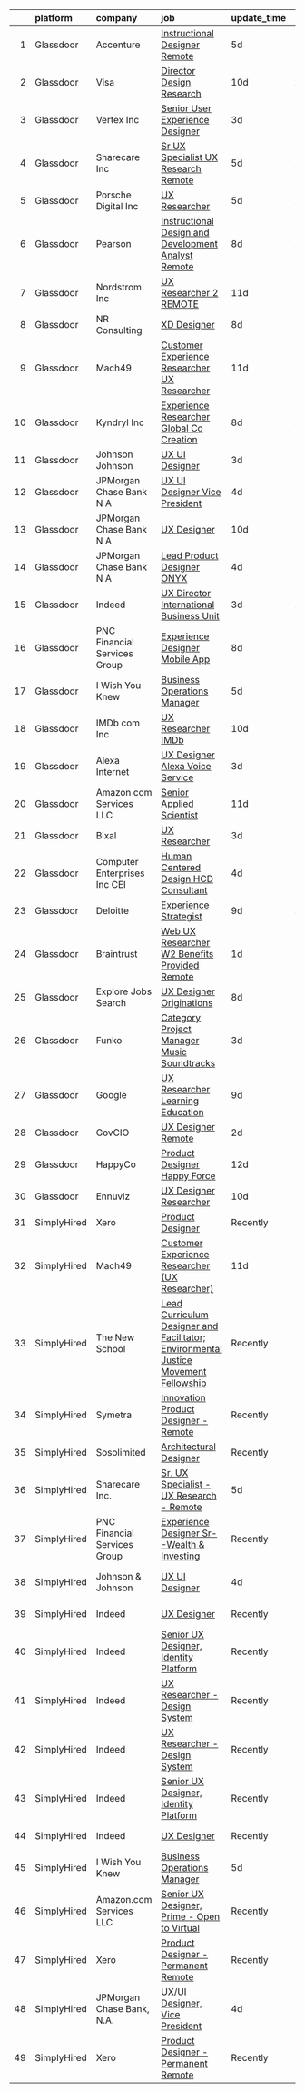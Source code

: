 

|    | platform    | company                         | job                                                                                                                                                                                                                                                                                                                                                                                                                                                                                                                                                                                                                                                                                                                                                                                                                                                                                                                                                                                                                                                                                                                                                                                                                                                                                                                                                                                                                                                                                                                                                                                                                    | update_time   | location                   |
|---:|:------------|:--------------------------------|:-----------------------------------------------------------------------------------------------------------------------------------------------------------------------------------------------------------------------------------------------------------------------------------------------------------------------------------------------------------------------------------------------------------------------------------------------------------------------------------------------------------------------------------------------------------------------------------------------------------------------------------------------------------------------------------------------------------------------------------------------------------------------------------------------------------------------------------------------------------------------------------------------------------------------------------------------------------------------------------------------------------------------------------------------------------------------------------------------------------------------------------------------------------------------------------------------------------------------------------------------------------------------------------------------------------------------------------------------------------------------------------------------------------------------------------------------------------------------------------------------------------------------------------------------------------------------------------------------------------------------|:--------------|:---------------------------|
|  1 | Glassdoor   | Accenture                       | [Instructional Designer Remote](https://www.glassdoor.com/partner/jobListing.htm?pos=111&ao=1136043&s=58&guid=00000181c2cef6c598104f8d0ff558a6&src=GD_JOB_AD&t=SR&vt=w&cs=1_9b571cfb&cb=1656830752993&jobListingId=1007967472120&jrtk=3-0-1g71cttssi4n9801-1g71ctttbih5g800-5be2c3ef4de63b52-)                                                                                                                                                                                                                                                                                                                                                                                                                                                                                                                                                                                                                                                                                                                                                                                                                                                                                                                                                                                                                                                                                                                                                                                                                                                                                                                         | 5d            | Remote                     |
|  2 | Glassdoor   | Visa                            | [Director Design Research](https://www.glassdoor.com/partner/jobListing.htm?pos=124&ao=1136043&s=58&guid=00000181c2cef6c598104f8d0ff558a6&src=GD_JOB_AD&t=SR&vt=w&cs=1_db7cedb0&cb=1656830752996&jobListingId=1007958246561&jrtk=3-0-1g71cttssi4n9801-1g71ctttbih5g800-24765438d2870bae-)                                                                                                                                                                                                                                                                                                                                                                                                                                                                                                                                                                                                                                                                                                                                                                                                                                                                                                                                                                                                                                                                                                                                                                                                                                                                                                                              | 10d           | Bellevue, WA               |
|  3 | Glassdoor   | Vertex  Inc                     | [Senior User Experience Designer](https://www.glassdoor.com/partner/jobListing.htm?pos=126&ao=1136043&s=58&guid=00000181c2cef6c598104f8d0ff558a6&src=GD_JOB_AD&t=SR&vt=w&cs=1_ad3587ec&cb=1656830752996&jobListingId=1007971814966&jrtk=3-0-1g71cttssi4n9801-1g71ctttbih5g800-aab267d3576b7ca5-)                                                                                                                                                                                                                                                                                                                                                                                                                                                                                                                                                                                                                                                                                                                                                                                                                                                                                                                                                                                                                                                                                                                                                                                                                                                                                                                       | 3d            | King of Prussia, PA        |
|  4 | Glassdoor   | Sharecare Inc                   | [Sr  UX Specialist   UX Research   Remote](https://www.glassdoor.com/partner/jobListing.htm?pos=101&ao=1110586&s=58&guid=00000181c2cef6c598104f8d0ff558a6&src=GD_JOB_AD&t=SR&vt=w&ea=1&cs=1_7e764415&cb=1656830752991&jobListingId=1007966449921&cpc=9BAD89CD83072753&jrtk=3-0-1g71cttssi4n9801-1g71ctttbih5g800-ff95491d9aeaf78e--6NYlbfkN0CD1hBfWsBw5DM-YDGAaMep4uvZgqlruHo5sjceRFS_Kd4jXnpZREDJtd83C4OGlwQ2RGIheH6YWp3Yr27h37aOvIyd1b-FGfgAsBbkfcOH2K300myWYzkjgRHqrBUX4cv9uMe-jU3jZPO_92XAHU2TNqw0IPnbNGVDz_qgFvTc2OSfXvyh0yn5S3ChAeBE0BKpf_fhb7nY1WhiR-MOc2d3I5FRX64Ar-Ob-10l2gGrKnTyNv3TsmrUz4jACobio6hgAL4n7PMoPvvBxM1KgWFJtNaVqvwdd_yi_t6LBVtNZfHEiH7HWV_Lk9wtGErXW30LbCymE7HBDC6dSNv3SQU73tL07QZFAKa8xYiAYs5Y-szAjOU9tTPTQ6euvGdYuF6-CP7wx4XnxOh8UUScHjfbDDuw72zyXs2N9D5jvRZJz-VNf5XPcePBA_ztoMQCVmLXSq62c-P2DMT71SDZO3Dx9Vxza0LlxaM7cEw-RM4rIziWfT3yPmjijzmay2q8Rp55OcbwUGwrSQzcUgGac1c4QY9_1dgMk8-mzNTVRvMNGzcyGDbCh3MNXBXklxMUhNU8Frmc_mZrs3uFC72PfxjgOhywEj-7tmki0FgwTkxMb6-47W3r914iwthHUuY7RXc%3D)                                                                                                                                                                                                                                                                                                                                                                                                                                                                                                                                                                                                      | 5d            | Atlanta, GA                |
|  5 | Glassdoor   | Porsche Digital Inc             | [UX Researcher](https://www.glassdoor.com/partner/jobListing.htm?pos=130&ao=1136043&s=58&guid=00000181c2cef6c598104f8d0ff558a6&src=GD_JOB_AD&t=SR&vt=w&cs=1_c411c342&cb=1656830752996&jobListingId=1007965384726&jrtk=3-0-1g71cttssi4n9801-1g71ctttbih5g800-1bfb70a52c92c339-)                                                                                                                                                                                                                                                                                                                                                                                                                                                                                                                                                                                                                                                                                                                                                                                                                                                                                                                                                                                                                                                                                                                                                                                                                                                                                                                                         | 5d            | Atlanta, GA                |
|  6 | Glassdoor   | Pearson                         | [Instructional Design and Development Analyst  Remote ](https://www.glassdoor.com/partner/jobListing.htm?pos=116&ao=1136043&s=58&guid=00000181c2cef6c598104f8d0ff558a6&src=GD_JOB_AD&t=SR&vt=w&cs=1_8ce4d30b&cb=1656830752993&jobListingId=1007961604984&jrtk=3-0-1g71cttssi4n9801-1g71ctttbih5g800-7431c2f91655a02d-)                                                                                                                                                                                                                                                                                                                                                                                                                                                                                                                                                                                                                                                                                                                                                                                                                                                                                                                                                                                                                                                                                                                                                                                                                                                                                                 | 8d            | Elk Grove Village, IL      |
|  7 | Glassdoor   | Nordstrom Inc                   | [UX Researcher 2   REMOTE](https://www.glassdoor.com/partner/jobListing.htm?pos=120&ao=1136043&s=58&guid=00000181c2cef6c598104f8d0ff558a6&src=GD_JOB_AD&t=SR&vt=w&cs=1_2f7e9e37&cb=1656830752994&jobListingId=1007954513261&jrtk=3-0-1g71cttssi4n9801-1g71ctttbih5g800-642a48611d11293d-)                                                                                                                                                                                                                                                                                                                                                                                                                                                                                                                                                                                                                                                                                                                                                                                                                                                                                                                                                                                                                                                                                                                                                                                                                                                                                                                              | 11d           | Chicago, IL                |
|  8 | Glassdoor   | NR Consulting                   | [XD Designer](https://www.glassdoor.com/partner/jobListing.htm?pos=107&ao=1136043&s=58&guid=00000181c2cef6c598104f8d0ff558a6&src=GD_JOB_AD&t=SR&vt=w&ea=1&cs=1_f4e5778f&cb=1656830752991&jobListingId=1007962200876&jrtk=3-0-1g71cttssi4n9801-1g71ctttbih5g800-37fe6b4c132875a9-)                                                                                                                                                                                                                                                                                                                                                                                                                                                                                                                                                                                                                                                                                                                                                                                                                                                                                                                                                                                                                                                                                                                                                                                                                                                                                                                                      | 8d            | Remote                     |
|  9 | Glassdoor   | Mach49                          | [Customer Experience Researcher  UX Researcher ](https://www.glassdoor.com/partner/jobListing.htm?pos=102&ao=1110586&s=58&guid=00000181c2cef6c598104f8d0ff558a6&src=GD_JOB_AD&t=SR&vt=w&ea=1&cs=1_49c62020&cb=1656830752991&jobListingId=1007954542445&cpc=6FC5BA77C9A4CD78&jrtk=3-0-1g71cttssi4n9801-1g71ctttbih5g800-188a60f7eb7a7494--6NYlbfkN0C-sxr0l_wSOZIDB38dXNuJhKPbqohXUGYC1bSDZ3MUUQgHxGzDLv1iMw_PNc-VPkk7HqGb7DrGnLVN32uK6euByH515ureRAfxgg2QlsQgniz5BQWTlCgo-91GV0KaMo1c69cPVUg5cJg4lb0NIxt-Xl86ZyAQ5-4zHWoFAZ0Qvm_2O3fVl52nFwLIfFXedTu9uKq6CJw_0DAuzuTAlNPyMPjXlN3xoypSBaFJe03F_kfKyuBy9n6CdCbwBrgFWOTJl8gq_uM-qLiryBpjNmSxaMQYJAchvDrer1j5amJ6HYDoKpjkULdmgf4jyNSpwg0vw1idJQATrpZYG2s9FIfeNPKmFdE-hdam-ZM-tUEIEN3BRwRhxF2u6E2LUnUdP6H2h8F3DRvaRKswFK5TD9W1xqnc6o8Ck0prEpoi4PCw86yH934RqBKQa03o1XUI6diYGdh0gYStIsqcQQlKSZfO4mhtvhz_xf08-_Wc8EpyAR_sJ76lrdy5t1TjLhSOyVflWMJbL12aWwp5eonJfu-x)                                                                                                                                                                                                                                                                                                                                                                                                                                                                                                                                                                                                                                                                                                              | 11d           | Boston, MA                 |
| 10 | Glassdoor   | Kyndryl  Inc                    | [Experience Researcher  Global Co Creation](https://www.glassdoor.com/partner/jobListing.htm?pos=123&ao=1136043&s=58&guid=00000181c2cef6c598104f8d0ff558a6&src=GD_JOB_AD&t=SR&vt=w&cs=1_2f42681d&cb=1656830752995&jobListingId=1007961232788&jrtk=3-0-1g71cttssi4n9801-1g71ctttbih5g800-93d3dd57df610c06-)                                                                                                                                                                                                                                                                                                                                                                                                                                                                                                                                                                                                                                                                                                                                                                                                                                                                                                                                                                                                                                                                                                                                                                                                                                                                                                             | 8d            | Austin, TX                 |
| 11 | Glassdoor   | Johnson   Johnson               | [UX UI Designer](https://www.glassdoor.com/partner/jobListing.htm?pos=106&ao=1136043&s=58&guid=00000181c2cef6c598104f8d0ff558a6&src=GD_JOB_AD&t=SR&vt=w&cs=1_a0e720ec&cb=1656830752991&jobListingId=1007971810251&jrtk=3-0-1g71cttssi4n9801-1g71ctttbih5g800-fcb3b0239c2331a4-)                                                                                                                                                                                                                                                                                                                                                                                                                                                                                                                                                                                                                                                                                                                                                                                                                                                                                                                                                                                                                                                                                                                                                                                                                                                                                                                                        | 3d            | Raritan, NJ                |
| 12 | Glassdoor   | JPMorgan Chase Bank  N A        | [UX UI Designer  Vice President](https://www.glassdoor.com/partner/jobListing.htm?pos=115&ao=1136043&s=58&guid=00000181c2cef6c598104f8d0ff558a6&src=GD_JOB_AD&t=SR&vt=w&cs=1_f986faed&cb=1656830752993&jobListingId=1007967827441&jrtk=3-0-1g71cttssi4n9801-1g71ctttbih5g800-8021dd3213d3a914-)                                                                                                                                                                                                                                                                                                                                                                                                                                                                                                                                                                                                                                                                                                                                                                                                                                                                                                                                                                                                                                                                                                                                                                                                                                                                                                                        | 4d            | Columbus, OH               |
| 13 | Glassdoor   | JPMorgan Chase Bank  N A        | [UX Designer](https://www.glassdoor.com/partner/jobListing.htm?pos=128&ao=1136043&s=58&guid=00000181c2cef6c598104f8d0ff558a6&src=GD_JOB_AD&t=SR&vt=w&cs=1_51ea3dae&cb=1656830752997&jobListingId=1007955926381&jrtk=3-0-1g71cttssi4n9801-1g71ctttbih5g800-0ec29a0b0fb8626e-)                                                                                                                                                                                                                                                                                                                                                                                                                                                                                                                                                                                                                                                                                                                                                                                                                                                                                                                                                                                                                                                                                                                                                                                                                                                                                                                                           | 10d           | Jersey City, NJ            |
| 14 | Glassdoor   | JPMorgan Chase Bank  N A        | [Lead Product Designer   ONYX](https://www.glassdoor.com/partner/jobListing.htm?pos=129&ao=1136043&s=58&guid=00000181c2cef6c598104f8d0ff558a6&src=GD_JOB_AD&t=SR&vt=w&cs=1_ba6bf4c5&cb=1656830752996&jobListingId=1007967827491&jrtk=3-0-1g71cttssi4n9801-1g71ctttbih5g800-31caaf783770c3ad-)                                                                                                                                                                                                                                                                                                                                                                                                                                                                                                                                                                                                                                                                                                                                                                                                                                                                                                                                                                                                                                                                                                                                                                                                                                                                                                                          | 4d            | New York, NY               |
| 15 | Glassdoor   | Indeed                          | [UX Director   International Business Unit](https://www.glassdoor.com/partner/jobListing.htm?pos=103&ao=1110586&s=58&guid=00000181c2cef6c598104f8d0ff558a6&src=GD_JOB_AD&t=SR&vt=w&cs=1_01801b89&cb=1656830752991&jobListingId=1007971205893&cpc=BAB9AA3F436D8911&jrtk=3-0-1g71cttssi4n9801-1g71ctttbih5g800-8bdda3467dc467eb--6NYlbfkN0CiRNM7CVr8YueLFKlzwbFWI0o7IjV438l4sVrvKZ0flpURU_mqoI8EbsK64YRr3OCR3l7QVb8xZpFynF8Nt9Rjau42MxCv-igPg2W-LwOaJbGQh835XDZSidQZ6aGSggM0GV9TF6bHichpTS0H4_p_GBbi4ppEj56w-cjWmyNno5uVYRfupttyLqamryniI9HNR4ESj3HyW8VsEa6t-EQiHx5AMgfJqap2XvKIFl9H_WPC3cdI3dH-b8gxgpw9j7XIx9UNGSIZv2cgvo1nzxxEHvDs2Fqmq5vEFOV0vqyHflz46oreEyKGDT3coQHUZuDO4ZBatdGml27w1gwr8giKAZV60U0wODa3kenh95mTeTX9V-8A-NkMmMfzMAC4bTWigi1TWA8Y4Y5vCh9a_6GAvFsyXjTIImInh-IpW-f0WXpB3JdXAOGwjTjVpmhFDzO0cwj55xaXWLZ76_HL0UH1wRseMD_hzoy-dnr5a0OdNIT6NTQqwrfWIPHs40SQ8OAibI0udEoLFL6IVA_UybLH)                                                                                                                                                                                                                                                                                                                                                                                                                                                                                                                                                                                                                                                                                                                        | 3d            | Austin, TX                 |
| 16 | Glassdoor   | PNC Financial Services Group    | [Experience Designer   Mobile App](https://www.glassdoor.com/partner/jobListing.htm?pos=104&ao=1110586&s=58&guid=00000181c2cef6c598104f8d0ff558a6&src=GD_JOB_AD&t=SR&vt=w&cs=1_564aefa0&cb=1656830752991&jobListingId=1007961427249&cpc=F7A2269C793D5877&jrtk=3-0-1g71cttssi4n9801-1g71ctttbih5g800-c66d0f698bff5051--6NYlbfkN0AMofH_6zXbiqn6xehDj89HQNfpf30LHk40Y3Yl5cZTpm-EXukPQNetNbgZyPcaSjnYqcWAwVIVpj67zS_3xXrb1dZWevHt59MGwtNWC056Fj5C92LYC4uzyBBEWpFq_xg_jFEZOl9G06zEhnKSkQdCHGPkOkoIsjFOGzxj4yCKzhEjuGUObmBI5hu_gJ32mh6zVbcz3eEmBKKNQz_ALvoyAmnZo_UFXFZraKUWokLvnpoDzWTcTqsrb6R2RF6vKZuA0yV1WS1UDMaGXfZEhOsnKDVS1hjUgybCrywYu7T5W2wNXkdkbeD9Aq-LF49XleVx9yCdJ6miH0yUqNlkt6pZnG0lVMHurBY0luT1j7HCGg0xboyv0CJAxpcluWjnTbJHK2Gf7R8E8idaMf2nPWd8pIYCmyeCBgxLlV0IABLJzJ0N-rHXa0p8QPvqV9V25vMQ5qftVxBCeig5XOoXz7JFl3Ks8e7x5Knr3cMI6Dc-asP0jLfX29Di9RpNUOqz5ZY_9NClDZQrlbBL3-_5XLB-Xo-Vvb57pWIdEJiVXYwWCDXscHKoYeFe37B2goicHRJBrelP4_nYv1t2zOr9bmfF41uL50x96XD7kguO1XE1Rtrsj_QCIwKP2cnUm___ov1_bOubi3xlNoiRQhcj1AoFdCSjl4QJOjHS6tDCEGrd7MGTGS0a_dI1bfufFUQWeUi4XUYOXVOig7FFsebLp86bZ5DauF_4hAUA05WoYs6QHjltMJ1Aw7YseZgmPSuuotHmN7IwpWOg-DqU_EyYhwI_vWIkNH4Se4lgv_QwzO2rvD5frPRLZ59MFXWMa4XScU0vir9mqy3C2WjdISIAgtk8QOs9xbCikp-vSSs_d8yK3R7fYAsE0J_6oo2c9ww9BpvTbWQioMr9w-DrmwhkEqgg54JB63GDgvmmleOQx5tyPensuL0O84nBYM9y9fHcjT0DraFkX6kHjBnWU4Hq5Y3fgTrROlV0_bOxBravFY04Pw3rLMuA10uEgZV9E0VwqQupdhrOS8XOmezZo6hqfjx1bm9tKPDxOCKEXiDgTvqQrYEAc_j0LbtZyBwQWPDqJZ6_NwqXmYfitcbEMYtYvGoUP82E_BkjKQVZmWUKvNRitES25vdXJ87-j18GjZUJbY0IiYFSiE9Kz6MlUlFP4WjTjY9y4B-gBBnlGQPQOfioQp4choOAR67wHZA4Z5W31Rw-phuAUlI25oAqwIX_7srG) | 8d            | Harrisburg, PA             |
| 17 | Glassdoor   | I Wish You Knew                 | [Business Operations Manager](https://www.glassdoor.com/partner/jobListing.htm?pos=112&ao=1136043&s=58&guid=00000181c2cef6c598104f8d0ff558a6&src=GD_JOB_AD&t=SR&vt=w&ea=1&cs=1_768d5710&cb=1656830752993&jobListingId=1007967011797&jrtk=3-0-1g71cttssi4n9801-1g71ctttbih5g800-4498ff174f1cba7a-)                                                                                                                                                                                                                                                                                                                                                                                                                                                                                                                                                                                                                                                                                                                                                                                                                                                                                                                                                                                                                                                                                                                                                                                                                                                                                                                      | 5d            | Remote                     |
| 18 | Glassdoor   | IMDb com  Inc                   | [UX Researcher  IMDb](https://www.glassdoor.com/partner/jobListing.htm?pos=122&ao=1136043&s=58&guid=00000181c2cef6c598104f8d0ff558a6&src=GD_JOB_AD&t=SR&vt=w&cs=1_790fa0b9&cb=1656830752995&jobListingId=1007957418675&jrtk=3-0-1g71cttssi4n9801-1g71ctttbih5g800-c268364bb23a3570-)                                                                                                                                                                                                                                                                                                                                                                                                                                                                                                                                                                                                                                                                                                                                                                                                                                                                                                                                                                                                                                                                                                                                                                                                                                                                                                                                   | 10d           | Remote                     |
| 19 | Glassdoor   | Alexa Internet                  | [UX Designer  Alexa Voice Service](https://www.glassdoor.com/partner/jobListing.htm?pos=108&ao=1136043&s=58&guid=00000181c2cef6c598104f8d0ff558a6&src=GD_JOB_AD&t=SR&vt=w&cs=1_e95f8093&cb=1656830752992&jobListingId=1007971271477&jrtk=3-0-1g71cttssi4n9801-1g71ctttbih5g800-d84fdd267fe290b3-)                                                                                                                                                                                                                                                                                                                                                                                                                                                                                                                                                                                                                                                                                                                                                                                                                                                                                                                                                                                                                                                                                                                                                                                                                                                                                                                      | 3d            | Remote                     |
| 20 | Glassdoor   | Amazon com Services LLC         | [Senior Applied Scientist](https://www.glassdoor.com/partner/jobListing.htm?pos=118&ao=1136043&s=58&guid=00000181c2cef6c598104f8d0ff558a6&src=GD_JOB_AD&t=SR&vt=w&cs=1_8b42fdb1&cb=1656830752993&jobListingId=1007953430603&jrtk=3-0-1g71cttssi4n9801-1g71ctttbih5g800-c12a849ca62c62d8-)                                                                                                                                                                                                                                                                                                                                                                                                                                                                                                                                                                                                                                                                                                                                                                                                                                                                                                                                                                                                                                                                                                                                                                                                                                                                                                                              | 11d           | Santa Monica, CA           |
| 21 | Glassdoor   | Bixal                           | [UX Researcher](https://www.glassdoor.com/partner/jobListing.htm?pos=125&ao=1136043&s=58&guid=00000181c2cef6c598104f8d0ff558a6&src=GD_JOB_AD&t=SR&vt=w&cs=1_1bf28b74&cb=1656830752996&jobListingId=1007971191748&jrtk=3-0-1g71cttssi4n9801-1g71ctttbih5g800-ceca15e579803118-)                                                                                                                                                                                                                                                                                                                                                                                                                                                                                                                                                                                                                                                                                                                                                                                                                                                                                                                                                                                                                                                                                                                                                                                                                                                                                                                                         | 3d            | Remote                     |
| 22 | Glassdoor   | Computer Enterprises  Inc   CEI | [Human Centered Design  HCD  Consultant](https://www.glassdoor.com/partner/jobListing.htm?pos=105&ao=1110586&s=58&guid=00000181c2cef6c598104f8d0ff558a6&src=GD_JOB_AD&t=SR&vt=w&ea=1&cs=1_78168d3a&cb=1656830752991&jobListingId=1007968535526&cpc=2CAED5C921A5F994&jrtk=3-0-1g71cttssi4n9801-1g71ctttbih5g800-def89c390d6f5422--6NYlbfkN0AVVnl_N3xmP3MApcGA3sr6MLnz8P423WWILI1WvbjE8Ry71v-lom9NKs8rBQiPPSd_lwDojoCgmbORjvElkJw8NX89Sh_BjJah9SKZCsQWS3uI8nih6vwF2eJ5GS_wJfsDO5IUBkFwok2v6x4ocmxI51CY5Rzx3MrVUasKNbGYC2BGIVrZUGNbqgJ8T1py9l3YWT-LILwEOzorbAGcuCtKOWcyrSA-viUip1jYSSK7sh31FIsQmPoBj6v1JQ-ualN7xdN_y58dOQOHh1__VdirWjK21Y8r69VgtUwYxQuik5HfVkdezIGsgNxATIrlUED5EirHPbmUOh_ZJ-Ue_xnTDdNkBCULhVd-qRx7mEro2rxzXT7auuxeWiyNoH8HyVGLeiJQ2oACN6muHRSIukC-oCR0kTXpzf8MxZvcfAE5wH4Pd2rFmEKUU4P2hW1bJOZ5euJOjE4pOP2Bfl_rRhxLMYl9isURj111FWVYcuFyRKChTAyw78wv6_H7m_dsacNM6aixXJFuefdSUP59pB9T)                                                                                                                                                                                                                                                                                                                                                                                                                                                                                                                                                                                                                                                                                                                      | 4d            | Remote                     |
| 23 | Glassdoor   | Deloitte                        | [Experience Strategist](https://www.glassdoor.com/partner/jobListing.htm?pos=114&ao=1136043&s=58&guid=00000181c2cef6c598104f8d0ff558a6&src=GD_JOB_AD&t=SR&vt=w&cs=1_8e0e4fc9&cb=1656830752993&jobListingId=1007958459453&jrtk=3-0-1g71cttssi4n9801-1g71ctttbih5g800-90b21840f0137d89-)                                                                                                                                                                                                                                                                                                                                                                                                                                                                                                                                                                                                                                                                                                                                                                                                                                                                                                                                                                                                                                                                                                                                                                                                                                                                                                                                 | 9d            | Seattle, WA                |
| 24 | Glassdoor   | Braintrust                      | [Web UX Researcher    W2   Benefits Provided    Remote ](https://www.glassdoor.com/partner/jobListing.htm?pos=119&ao=1136043&s=58&guid=00000181c2cef6c598104f8d0ff558a6&src=GD_JOB_AD&t=SR&vt=w&cs=1_716d775d&cb=1656830752993&jobListingId=1007977522233&jrtk=3-0-1g71cttssi4n9801-1g71ctttbih5g800-c5330b095f7f7454-)                                                                                                                                                                                                                                                                                                                                                                                                                                                                                                                                                                                                                                                                                                                                                                                                                                                                                                                                                                                                                                                                                                                                                                                                                                                                                                | 1d            | San Francisco, CA          |
| 25 | Glassdoor   | Explore Jobs Search             | [UX Designer   Originations](https://www.glassdoor.com/partner/jobListing.htm?pos=121&ao=1136043&s=58&guid=00000181c2cef6c598104f8d0ff558a6&src=GD_JOB_AD&t=SR&vt=w&cs=1_27d5c3f4&cb=1656830752995&jobListingId=1007961468931&jrtk=3-0-1g71cttssi4n9801-1g71ctttbih5g800-da1ec92eb7e13155-)                                                                                                                                                                                                                                                                                                                                                                                                                                                                                                                                                                                                                                                                                                                                                                                                                                                                                                                                                                                                                                                                                                                                                                                                                                                                                                                            | 8d            | Irving, TX                 |
| 26 | Glassdoor   | Funko                           | [Category Project Manager  Music Soundtracks](https://www.glassdoor.com/partner/jobListing.htm?pos=117&ao=1136043&s=58&guid=00000181c2cef6c598104f8d0ff558a6&src=GD_JOB_AD&t=SR&vt=w&cs=1_a79fc710&cb=1656830752993&jobListingId=1007971644591&jrtk=3-0-1g71cttssi4n9801-1g71ctttbih5g800-7586e8b6f4749655-)                                                                                                                                                                                                                                                                                                                                                                                                                                                                                                                                                                                                                                                                                                                                                                                                                                                                                                                                                                                                                                                                                                                                                                                                                                                                                                           | 3d            | Austin, TX                 |
| 27 | Glassdoor   | Google                          | [UX Researcher  Learning   Education](https://www.glassdoor.com/partner/jobListing.htm?pos=127&ao=1136043&s=58&guid=00000181c2cef6c598104f8d0ff558a6&src=GD_JOB_AD&t=SR&vt=w&cs=1_fd227871&cb=1656830752996&jobListingId=1007959780547&jrtk=3-0-1g71cttssi4n9801-1g71ctttbih5g800-df1c80ee7936e630-)                                                                                                                                                                                                                                                                                                                                                                                                                                                                                                                                                                                                                                                                                                                                                                                                                                                                                                                                                                                                                                                                                                                                                                                                                                                                                                                   | 9d            | San Francisco, CA          |
| 28 | Glassdoor   | GovCIO                          | [UX Designer  Remote ](https://www.glassdoor.com/partner/jobListing.htm?pos=109&ao=1136043&s=58&guid=00000181c2cef6c598104f8d0ff558a6&src=GD_JOB_AD&t=SR&vt=w&cs=1_15cfd9cd&cb=1656830752992&jobListingId=1007973829127&jrtk=3-0-1g71cttssi4n9801-1g71ctttbih5g800-3c3a8742c6bc3871-)                                                                                                                                                                                                                                                                                                                                                                                                                                                                                                                                                                                                                                                                                                                                                                                                                                                                                                                                                                                                                                                                                                                                                                                                                                                                                                                                  | 2d            | Remote                     |
| 29 | Glassdoor   | HappyCo                         | [Product Designer   Happy Force](https://www.glassdoor.com/partner/jobListing.htm?pos=113&ao=1136043&s=58&guid=00000181c2cef6c598104f8d0ff558a6&src=GD_JOB_AD&t=SR&vt=w&cs=1_9b77cdec&cb=1656830752993&jobListingId=1007952708407&jrtk=3-0-1g71cttssi4n9801-1g71ctttbih5g800-1f854b0c6fa65904-)                                                                                                                                                                                                                                                                                                                                                                                                                                                                                                                                                                                                                                                                                                                                                                                                                                                                                                                                                                                                                                                                                                                                                                                                                                                                                                                        | 12d           | Remote                     |
| 30 | Glassdoor   | Ennuviz                         | [UX Designer   Researcher](https://www.glassdoor.com/partner/jobListing.htm?pos=110&ao=1136043&s=58&guid=00000181c2cef6c598104f8d0ff558a6&src=GD_JOB_AD&t=SR&vt=w&cs=1_ab1f4779&cb=1656830752992&jobListingId=1007957202460&jrtk=3-0-1g71cttssi4n9801-1g71ctttbih5g800-bb8b6090dc9e4108-)                                                                                                                                                                                                                                                                                                                                                                                                                                                                                                                                                                                                                                                                                                                                                                                                                                                                                                                                                                                                                                                                                                                                                                                                                                                                                                                              | 10d           | New York, NY               |
| 31 | SimplyHired | Xero                            | [Product Designer](https://www.simplyhired.com/job/JZHhONnCJ-faHo-GeUgGdSwrHuGwhnYt9sd0NRKOI1M15yLpQamHwA?q=generative+designer)                                                                                                                                                                                                                                                                                                                                                                                                                                                                                                                                                                                                                                                                                                                                                                                                                                                                                                                                                                                                                                                                                                                                                                                                                                                                                                                                                                                                                                                                                       | Recently      | New York, NY               |
| 32 | SimplyHired | Mach49                          | [Customer Experience Researcher (UX Researcher)](https://www.simplyhired.com/job/gqc9Ocab-denE9zg_FBaTShyzapkVQXgcFJ-vcQ1KVfTZeOjGs_qOA?q=generative+designer)                                                                                                                                                                                                                                                                                                                                                                                                                                                                                                                                                                                                                                                                                                                                                                                                                                                                                                                                                                                                                                                                                                                                                                                                                                                                                                                                                                                                                                                         | 11d           | Boston, MA                 |
| 33 | SimplyHired | The New School                  | [Lead Curriculum Designer and Facilitator; Environmental Justice Movement Fellowship](https://www.simplyhired.com/job/c6lhlmUs3xLaS3m7eNDTz0T_YGz-rVT_GYuG8d1ALSvVQJ27OD_xHg?q=generative+designer)                                                                                                                                                                                                                                                                                                                                                                                                                                                                                                                                                                                                                                                                                                                                                                                                                                                                                                                                                                                                                                                                                                                                                                                                                                                                                                                                                                                                                    | Recently      | New York, NY               |
| 34 | SimplyHired | Symetra                         | [Innovation Product Designer - Remote](https://www.simplyhired.com/job/hSkWjaWMYgFhCFQx-vz3tfIowyPuP4lujgWiB5HyDVHP--PC0XA9tQ?q=generative+designer)                                                                                                                                                                                                                                                                                                                                                                                                                                                                                                                                                                                                                                                                                                                                                                                                                                                                                                                                                                                                                                                                                                                                                                                                                                                                                                                                                                                                                                                                   | Recently      | Bellevue, WA               |
| 35 | SimplyHired | Sosolimited                     | [Architectural Designer](https://www.simplyhired.com/job/1wnZZjS_T2B-Khb33FLg8m5W26VpFJO-O7M0joPbDLzOi2-l3WqCTg?q=generative+designer)                                                                                                                                                                                                                                                                                                                                                                                                                                                                                                                                                                                                                                                                                                                                                                                                                                                                                                                                                                                                                                                                                                                                                                                                                                                                                                                                                                                                                                                                                 | Recently      | Boston, MA                 |
| 36 | SimplyHired | Sharecare Inc.                  | [Sr. UX Specialist - UX Research - Remote](https://www.simplyhired.com/job/yAXt4bmQ8xuHM9-XoGMSvIshFuvl9QBMranrz7qLOKTM0oYizHKPlg?q=generative+designer)                                                                                                                                                                                                                                                                                                                                                                                                                                                                                                                                                                                                                                                                                                                                                                                                                                                                                                                                                                                                                                                                                                                                                                                                                                                                                                                                                                                                                                                               | 5d            | Atlanta, GA                |
| 37 | SimplyHired | PNC Financial Services Group    | [Experience Designer Sr--Wealth & Investing](https://www.simplyhired.com/job/AkBHC2Ij4ydzmq5FUgq-E5OFK3ubNuFir3RoYjEldSBKoTAsOkgmpA?q=generative+designer)                                                                                                                                                                                                                                                                                                                                                                                                                                                                                                                                                                                                                                                                                                                                                                                                                                                                                                                                                                                                                                                                                                                                                                                                                                                                                                                                                                                                                                                             | Recently      | Pittsburgh, PA             |
| 38 | SimplyHired | Johnson & Johnson               | [UX UI Designer](https://www.simplyhired.com/job/QSZJffOFdJ--mjMYAsTSb-hGdYY7MoOdum3yHwcNljEUMAJWgSmGIw?q=generative+designer)                                                                                                                                                                                                                                                                                                                                                                                                                                                                                                                                                                                                                                                                                                                                                                                                                                                                                                                                                                                                                                                                                                                                                                                                                                                                                                                                                                                                                                                                                         | 4d            | Cincinnati, OH +1 location |
| 39 | SimplyHired | Indeed                          | [UX Designer](https://www.simplyhired.com/job/7GiZIE7D3Vdy_WwQaWJKRxT3iPyT6Rqzli4Zo5eTP3IEz4tsOt1bKA?q=generative+designer)                                                                                                                                                                                                                                                                                                                                                                                                                                                                                                                                                                                                                                                                                                                                                                                                                                                                                                                                                                                                                                                                                                                                                                                                                                                                                                                                                                                                                                                                                            | Recently      | United States              |
| 40 | SimplyHired | Indeed                          | [Senior UX Designer, Identity Platform](https://www.simplyhired.com/job/BAYI8oqCxBT54pX44nQjMb--kXLVOQbHpcKhltVZq4MqzFYT9L3AoQ?q=generative+designer)                                                                                                                                                                                                                                                                                                                                                                                                                                                                                                                                                                                                                                                                                                                                                                                                                                                                                                                                                                                                                                                                                                                                                                                                                                                                                                                                                                                                                                                                  | Recently      | United States              |
| 41 | SimplyHired | Indeed                          | [UX Researcher - Design System](https://www.simplyhired.com/job/e86TnqnxJQBRcV_2-RzGirxsIIbhg2mnrDU1i4D_XTnutJC9J-I8RQ?q=generative+designer)                                                                                                                                                                                                                                                                                                                                                                                                                                                                                                                                                                                                                                                                                                                                                                                                                                                                                                                                                                                                                                                                                                                                                                                                                                                                                                                                                                                                                                                                          | Recently      | United States              |
| 42 | SimplyHired | Indeed                          | [UX Researcher - Design System](https://www.simplyhired.com/job/e86TnqnxJQBRcV_2-RzGirxsIIbhg2mnrDU1i4D_XTnutJC9J-I8RQ?q=generative+designer)                                                                                                                                                                                                                                                                                                                                                                                                                                                                                                                                                                                                                                                                                                                                                                                                                                                                                                                                                                                                                                                                                                                                                                                                                                                                                                                                                                                                                                                                          | Recently      | United States              |
| 43 | SimplyHired | Indeed                          | [Senior UX Designer, Identity Platform](https://www.simplyhired.com/job/BAYI8oqCxBT54pX44nQjMb--kXLVOQbHpcKhltVZq4MqzFYT9L3AoQ?q=generative+designer)                                                                                                                                                                                                                                                                                                                                                                                                                                                                                                                                                                                                                                                                                                                                                                                                                                                                                                                                                                                                                                                                                                                                                                                                                                                                                                                                                                                                                                                                  | Recently      | United States              |
| 44 | SimplyHired | Indeed                          | [UX Designer](https://www.simplyhired.com/job/7GiZIE7D3Vdy_WwQaWJKRxT3iPyT6Rqzli4Zo5eTP3IEz4tsOt1bKA?q=generative+designer)                                                                                                                                                                                                                                                                                                                                                                                                                                                                                                                                                                                                                                                                                                                                                                                                                                                                                                                                                                                                                                                                                                                                                                                                                                                                                                                                                                                                                                                                                            | Recently      | United States              |
| 45 | SimplyHired | I Wish You Knew                 | [Business Operations Manager](https://www.simplyhired.com/job/BTK7s6DEugULoOJRcO1L8w1CNV7TyoAK9JgRDEcpvKurb0-JGPAvGg?q=generative+designer)                                                                                                                                                                                                                                                                                                                                                                                                                                                                                                                                                                                                                                                                                                                                                                                                                                                                                                                                                                                                                                                                                                                                                                                                                                                                                                                                                                                                                                                                            | 5d            | Remote                     |
| 46 | SimplyHired | Amazon.com Services LLC         | [Senior UX Designer, Prime - Open to Virtual](https://www.simplyhired.com/job/unt_PjRtIfJ8DwC1XaFtzj4RDFP0fr3vknHcrs7zFG-_Ah2GJl8PCA?q=generative+designer)                                                                                                                                                                                                                                                                                                                                                                                                                                                                                                                                                                                                                                                                                                                                                                                                                                                                                                                                                                                                                                                                                                                                                                                                                                                                                                                                                                                                                                                            | Recently      | Remote                     |
| 47 | SimplyHired | Xero                            | [Product Designer - Permanent Remote](https://www.simplyhired.com/job/K1mMEySX_5En41yC8hmkSVPppCHOvbNbjXzAaQ-BtdZcHUJ3z1V--Q?q=generative+designer)                                                                                                                                                                                                                                                                                                                                                                                                                                                                                                                                                                                                                                                                                                                                                                                                                                                                                                                                                                                                                                                                                                                                                                                                                                                                                                                                                                                                                                                                    | Recently      | Remote                     |
| 48 | SimplyHired | JPMorgan Chase Bank, N.A.       | [UX/UI Designer, Vice President](https://www.simplyhired.com/job/dWSYek1AXsHrMUtUAre4TizWcAvd52jzumT0-9soHYp-mBBWmRA7AQ?q=generative+designer)                                                                                                                                                                                                                                                                                                                                                                                                                                                                                                                                                                                                                                                                                                                                                                                                                                                                                                                                                                                                                                                                                                                                                                                                                                                                                                                                                                                                                                                                         | 4d            | Columbus, OH               |
| 49 | SimplyHired | Xero                            | [Product Designer - Permanent Remote](https://www.simplyhired.com/job/K1mMEySX_5En41yC8hmkSVPppCHOvbNbjXzAaQ-BtdZcHUJ3z1V--Q?q=generative+designer)                                                                                                                                                                                                                                                                                                                                                                                                                                                                                                                                                                                                                                                                                                                                                                                                                                                                                                                                                                                                                                                                                                                                                                                                                                                                                                                                                                                                                                                                    | Recently      | Remote                     |